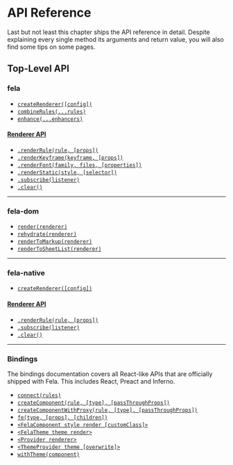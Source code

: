 # API Reference

Last but not least this chapter ships the API reference in detail. Despite explaining every single method its arguments and return value, you will also find some tips on some pages.

## Top-Level API
### fela
* [`createRenderer([config])`](api/fela/createRenderer.md)
* [`combineRules(...rules)`](api/fela/combineRules.md)
* [`enhance(...enhancers)`](api/fela/enhance.md)

#### [Renderer API](api/fela/Renderer.md)
* [`.renderRule(rule, [props])`](api/fela/Renderer.md#renderrulerule--props)
* [`.renderKeyframe(keyframe, [props])`](api/fela/Renderer.md#renderkeyframe--props)
* [`.renderFont(family, files, [properties])`](api/fela/Renderer.md#renderfontfamily-files--properties)
* [`.renderStatic(style, [selector])`](api/fela/Renderer.md#renderstaticstyle--selector)
* [`.subscribe(listener)`](api/fela/Renderer.md#subscribelistener)
* [`.clear()`](api/fela/Renderer.md#clear)

---

### fela-dom
* [`render(renderer)`](api/fela-dom/render.md)
* [`rehydrate(renderer)`](api/fela-dom/rehydrate.md)
* [`renderToMarkup(renderer)`](api/fela-dom/renderToMarkup.md)
* [`renderToSheetList(renderer)`](api/fela-dom/renderToSheetList.md)

---

### fela-native
* [`createRenderer([config])`](api/fela-native/createRenderer.md)

#### [Renderer API](api/fela-native/Renderer.md)
* [`.renderRule(rule, [props])`](api/fela-native/Renderer.md#renderrulerule--props)
* [`.subscribe(listener)`](api/fela-native/Renderer.md#subscribelistener)
* [`.clear()`](api/fela-native/Renderer.md#clear)

---

### Bindings
The bindings documentation covers all React-like APIs that are officially shipped with Fela.
This includes React, Preact and Inferno.

* [`connect(rules)`](api/bindings/connect.md)
* [`createComponent(rule, [type], [passThroughProps])`](api/bindings/createComponent.md)
* [`createComponentWithProxy(rule, [type], [passThroughProps])`](api/bindings/createComponentWithProxy.md)
* [`fe(type, [props], [children])`](api/bindings/fe.md)
* [`<FelaComponent style render [customClass]>`](api/bindings/FelaComponent.md)
* [`<FelaTheme theme render>`](api/bindings/FelaTheme.md)
* [`<Provider renderer>`](api/bindings/Provider.md)
* [`<ThemeProvider theme [overwrite]>`](api/bindings/ThemeProvider.md)
* [`withTheme(component)`](docs/withTheme.md)
